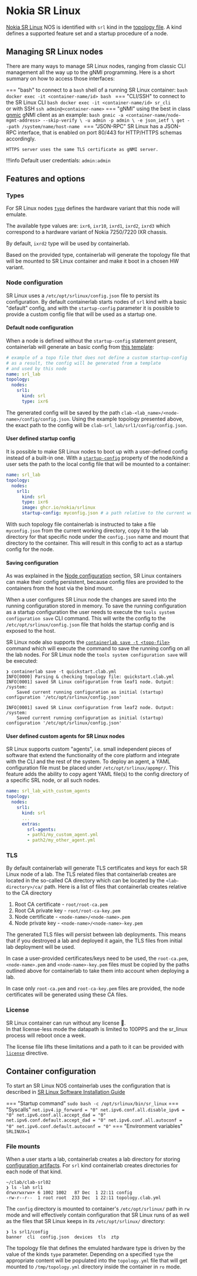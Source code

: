 # Nokia SR Linux

[Nokia SR Linux](https://www.nokia.com/networks/products/service-router-linux-NOS/) NOS is identified with `srl` kind in the [topology file](../topo-def-file.md). A kind defines a supported feature set and a startup procedure of a node.

## Managing SR Linux nodes
There are many ways to manage SR Linux nodes, ranging from classic CLI management all the way up to the gNMI programming. Here is a short summary on how to access those interfaces:

=== "bash"
    to connect to a `bash` shell of a running SR Linux container:
    ```bash
    docker exec -it <container-name/id> bash
    ```
=== "CLI/SSH"
    to connect to the SR Linux CLI
    ```bash
    docker exec -it <container-name/id> sr_cli
    ```  
    or with SSH `ssh admin@<container-name>`
=== "gNMI"
    using the best in class [gnmic](https://gnmic.kmrd.dev) gNMI client as an example:
    ```bash
    gnmic -a <container-name/node-mgmt-address> --skip-verify \
    -u admin -p admin \
    -e json_ietf \
    get --path /system/name/host-name
    ```
=== "JSON-RPC"
    SR Linux has a JSON-RPC interface, that is enabled on port 80/443 for HTTP/HTTPS schemas accordingly.

    HTTPS server uses the same TLS certificate as gNMI server.

!!!info
    Default user credentials: `admin:admin`

## Features and options
### Types
For SR Linux nodes [`type`](../nodes.md#type) defines the hardware variant that this node will emulate.

The available type values are: `ixr6`, `ixr10`, `ixrd1`, `ixrd2`, `ixrd3` which correspond to a hardware variant of Nokia 7250/7220 IXR chassis.

By default, `ixrd2` type will be used by containerlab.

Based on the provided type, containerlab will generate the topology file that will be mounted to SR Linux container and make it boot in a chosen HW variant.
### Node configuration
SR Linux uses a `/etc/opt/srlinux/config.json` file to persist its configuration. By default containerlab starts nodes of `srl` kind with a basic "default" config, and with the `startup-config` parameter it is possible to provide a custom config file that will be used as a startup one.
#### Default node configuration
When a node is defined without the `startup-config` statement present, containerlab will generate an basic config from [this template](https://github.com/srl-labs/containerlab/blob/master/nodes/srl/srl.cfg):

```yaml
# example of a topo file that does not define a custom startup-config
# as a result, the config will be generated from a template
# and used by this node
name: srl_lab
topology:
  nodes:
    srl1:
      kind: srl
      type: ixr6
```

The generated config will be saved by the path `clab-<lab_name>/<node-name>/config/config.json`. Using the example topology presented above, the exact path to the config will be `clab-srl_lab/srl1/config/config.json`.

#### User defined startup config
It is possible to make SR Linux nodes to boot up with a user-defined config instead of a built-in one. With a [`startup-config`](../nodes.md#startup-config) property of the node/kind a user sets the path to the local config file that will be mounted to a container:

```yaml
name: srl_lab
topology:
  nodes:
    srl1:
      kind: srl
      type: ixr6
      image: ghcr.io/nokia/srlinux
      startup-config: myconfig.json # a path relative to the current working directory
```

With such topology file containerlab is instructed to take a file `myconfig.json` from the current working directory, copy it to the lab directory for that specific node under the `config.json` name and mount that directory to the container. This will result in this config to act as a startup config for the node.

#### Saving configuration
As was explained in the [Node configuration](#node-configuration) section, SR Linux containers can make their config persistent, because config files are provided to the containers from the host via the bind mount.

When a user configures SR Linux node the changes are saved into the running configuration stored in memory. To save the running configuration as a startup configuration the user needs to execute the `tools system configuration save` CLI command. This will write the config to the `/etc/opt/srlinux/config.json` file that holds the startup config and is exposed to the host.

SR Linux node also supports the [`containerlab save -t <topo-file>`](../../cmd/save.md) command which will execute the command to save the running config on all the lab nodes. For SR Linux node the `tools system configuration save` will be executed:

```
❯ containerlab save -t quickstart.clab.yml
INFO[0000] Parsing & checking topology file: quickstart.clab.yml 
INFO[0001] saved SR Linux configuration from leaf1 node. Output:
/system:
    Saved current running configuration as initial (startup) configuration '/etc/opt/srlinux/config.json'
 
INFO[0001] saved SR Linux configuration from leaf2 node. Output:
/system:
    Saved current running configuration as initial (startup) configuration '/etc/opt/srlinux/config.json'
```

#### User defined custom agents for SR Linux nodes
SR Linux supports custom "agents", i.e. small independent pieces of software that extend the functionality of the core platform and integrate with the CLI and the rest of the system. To deploy an agent, a YAML configuration file must be placed under `/etc/opt/srlinux/appmgr/`. This feature adds the ability to copy agent YAML file(s) to the config directory of a specific SRL node, or all such nodes.

```yaml
name: srl_lab_with_custom_agents
topology:
  nodes:
    srl1:
      kind: srl
      ...
      extras:
        srl-agents:
        - path1/my_custom_agent.yml
        - path2/my_other_agent.yml
```

### TLS
By default containerlab will generate TLS certificates and keys for each SR Linux node of a lab. The TLS related files that containerlab creates are located in the so-called CA directory which can be located by the `<lab-directory>/ca/` path. Here is a list of files that containerlab creates relative to the CA directory

1. Root CA certificate - `root/root-ca.pem`
2. Root CA private key - `root/root-ca-key.pem`
3. Node certificate - `<node-name>/<node-name>.pem`
4. Node private key - `<node-name>/<node-name>-key.pem`

The generated TLS files will persist between lab deployments. This means that if you destroyed a lab and deployed it again, the TLS files from initial lab deployment will be used.

In case a user-provided certificates/keys need to be used, the `root-ca.pem`, `<node-name>.pem` and `<node-name>-key.pem` files must be copied by the paths outlined above for containerlab to take them into account when deploying a lab.

In case only `root-ca.pem` and `root-ca-key.pem` files are provided, the node certificates will be generated using these CA files.

### License
SR Linux container can run without any license :partying_face:.  
In that license-less mode the datapath is limited to 100PPS and the sr_linux process will reboot once a week.

The license file lifts these limitations and a path to it can be provided with [`license`](../nodes.md#license) directive.

## Container configuration
To start an SR Linux NOS containerlab uses the configuration that is described in [SR Linux Software Installation Guide](https://documentation.nokia.com/cgi-bin/dbaccessfilename.cgi/3HE16113AAAATQZZA01_V1_SR%20Linux%20R20.6%20Software%20Installation.pdf)

=== "Startup command"
    `sudo bash -c /opt/srlinux/bin/sr_linux`
=== "Syscalls"
    ```
    net.ipv4.ip_forward = "0"
    net.ipv6.conf.all.disable_ipv6 = "0"
    net.ipv6.conf.all.accept_dad = "0"
    net.ipv6.conf.default.accept_dad = "0"
    net.ipv6.conf.all.autoconf = "0"
    net.ipv6.conf.default.autoconf = "0"
    ```
=== "Environment variables"
    `SRLINUX=1`

### File mounts
When a user starts a lab, containerlab creates a lab directory for storing [configuration artifacts](../conf-artifacts.md). For `srl` kind containerlab creates directories for each node of that kind.

```
~/clab/clab-srl02
❯ ls -lah srl1
drwxrwxrwx+ 6 1002 1002   87 Dec  1 22:11 config
-rw-r--r--  1 root root  233 Dec  1 22:11 topology.clab.yml
```

The `config` directory is mounted to container's `/etc/opt/srlinux/` path in `rw` mode and will effectively contain configuration that SR Linux runs of as well as the files that SR Linux keeps in its `/etc/opt/srlinux/` directory:

```
❯ ls srl1/config
banner  cli  config.json  devices  tls  ztp
```

The topology file that defines the emulated hardware type is driven by the value of the kinds `type` parameter. Depending on a specified `type` the appropriate content will be populated into the `topology.yml` file that will get mounted to `/tmp/topology.yml` directory inside the container in `ro` mode.
